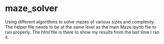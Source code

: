 # maze_solver
Using different algorithms to solve mazes of various sizes and complexity.
The helper file needs to be at the same level as the main Maze.ipynb file to run properly. The html file is there to show my results from the last time I ran it.
